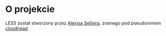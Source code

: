 O projekcie
=====

LESS został stworzony przez [Alexisa Selliera](http://cloudhead.io), znanego pod pseudonimem [cloudhead](http://cloudhead.io).
